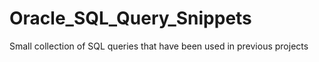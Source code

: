 # Oracle_SQL_Query_Snippets
Small collection of SQL queries that have been used in previous projects 
